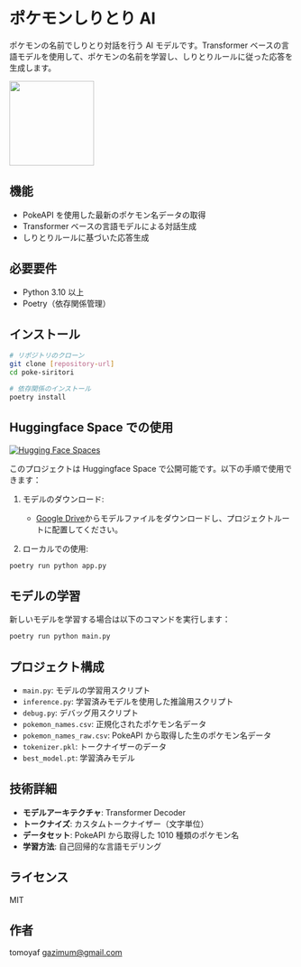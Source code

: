 # ポケモンしりとり AI

ポケモンの名前でしりとり対話を行う AI モデルです。Transformer ベースの言語モデルを使用して、ポケモンの名前を学習し、しりとりルールに従った応答を生成します。

<img width="150" src="https://github.com/user-attachments/assets/15878219-e357-4c26-98c7-07949522ef63" />

## 機能

- PokeAPI を使用した最新のポケモン名データの取得
- Transformer ベースの言語モデルによる対話生成
- しりとりルールに基づいた応答生成

## 必要要件

- Python 3.10 以上
- Poetry（依存関係管理）

## インストール

```bash
# リポジトリのクローン
git clone [repository-url]
cd poke-siritori

# 依存関係のインストール
poetry install
```

## Huggingface Space での使用

[![Hugging Face Spaces](https://img.shields.io/badge/%F0%9F%A4%97%20Hugging%20Face-Spaces-blue)](https://huggingface.co/spaces)

このプロジェクトは Huggingface Space で公開可能です。以下の手順で使用できます：

1. モデルのダウンロード:

   - [Google Drive](https://drive.google.com/file/d/1AYTLqBspFKvIouA2OXXtNkePIRUyAYRa/view?usp=sharing)からモデルファイルをダウンロードし、プロジェクトルートに配置してください。

2. ローカルでの使用:

```bash
poetry run python app.py
```

## モデルの学習

新しいモデルを学習する場合は以下のコマンドを実行します：

```bash
poetry run python main.py
```

## プロジェクト構成

- `main.py`: モデルの学習用スクリプト
- `inference.py`: 学習済みモデルを使用した推論用スクリプト
- `debug.py`: デバッグ用スクリプト
- `pokemon_names.csv`: 正規化されたポケモン名データ
- `pokemon_names_raw.csv`: PokeAPI から取得した生のポケモン名データ
- `tokenizer.pkl`: トークナイザーのデータ
- `best_model.pt`: 学習済みモデル

## 技術詳細

- **モデルアーキテクチャ**: Transformer Decoder
- **トークナイズ**: カスタムトークナイザー（文字単位）
- **データセット**: PokeAPI から取得した 1010 種類のポケモン名
- **学習方法**: 自己回帰的な言語モデリング

## ライセンス

MIT

## 作者

tomoyaf <gazimum@gmail.com>
